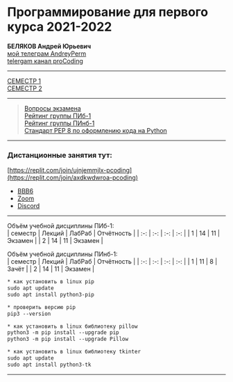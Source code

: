 # Программирование для первого курса 2021-2022

**БЕЛЯКОВ Андрей Юрьевич**  
[мой телеграм AndreyPerm](https://t.me/AndreyPerm)  
[telergam канал proCoding](https://t.me/+SJGBd4agLlDDLvBK)  

---  

[СЕМЕСТР 1](https://github.com/permCoding/algopro21/blob/master/part1/)  
[СЕМЕСТР 2](https://github.com/permCoding/algopro21/blob/master/part2/)  
  
---

> [Вопросы экзамена](https://github.com/permCoding/algopro21/blob/main/part1/questions.md)  
>[Рейтинг группы ПИб-1](https://docs.google.com/spreadsheets/d/1FhLiFwJTjjfBdlUZKR8naXp9SjxTs7qLObPK_XH54s0/edit?usp=sharing)  
>[Рейтинг группы ПИнб-1](https://docs.google.com/spreadsheets/d/1LWQTnpxa9zfqvRoPEYdkHC1g3CEjIarkeZnc-pNkkRg/edit?usp=sharing)  
>[Стандарт PEP 8 по оформлению кода на Python](https://pythonworld.ru/osnovy/pep-8-rukovodstvo-po-napisaniyu-koda-na-python.html)  

---

### Дистанционные занятия тут:  
[https://replit.com/join/ujnjemmjlx-pcoding](https://replit.com/join/axdkwdwroa-pcoding)  
* [BBB6](https://bbb6.psaa.ru/b/j46-s4j-srl-tn2)  
* [Zoom](https://us04web.zoom.us/j/6931731236?pwd=T1lNamFoMjJtMHlSbWVKZHF2d3Qwdz09)  
* [Discord](https://discord.gg/ZK4kgdn)  

---  

Объём учебной дисциплины ПИб-1:  
| семестр | Лекций | ЛабРаб | Отчётность |
| :-: | :-: | :-: | :-: |
| 1 | 14 | 11 | Экзамен |
| 2 | 14 | 11 | Экзамен |

Объём учебной дисциплины ПИнб-1:  
| семестр | Лекций | ЛабРаб | Отчётность |
| :-: | :-: | :-: | :-: |
| 1 | 11 | 8 | Зачёт |
| 2 | 14 | 11 | Экзамен |

```txt
* как установить в linux pip
sudo apt update
sudo apt install python3-pip

* проверить версию pip
pip3 --version

* как установить в linux библиотеку pillow
python3 -m pip install --upgrade pip
python3 -m pip install --upgrade Pillow

* как установить в linux библиотеку tkinter
sudo apt update
sudo apt install python3-tk
```

---
